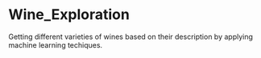 # Wine_Exploration
Getting different varieties of wines based on their description by applying machine learning techiques.
